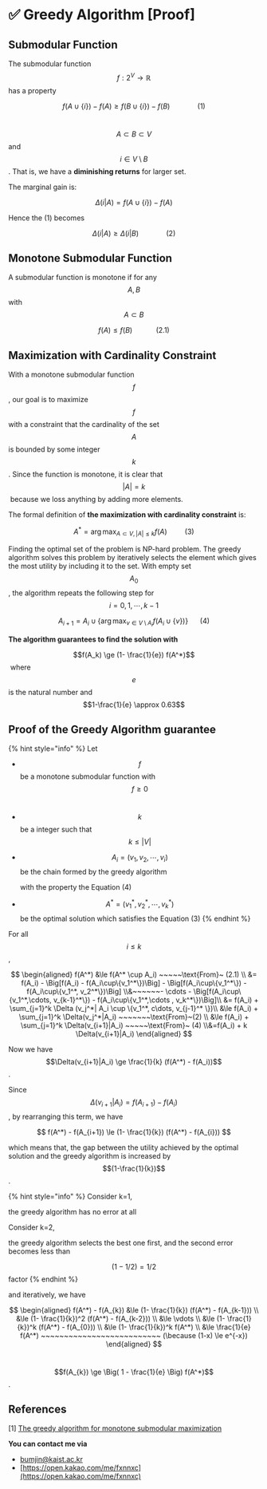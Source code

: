 # ✅ Greedy Algorithm \[Proof]

## Submodular Function

The submodular function $$f:2^V \rightarrow \mathbb{R}$$ has a property

$$
f(A\cup \{i\} ) - f(A) \ge f(B\cup \{i\} ) - f(B) ~~~~~~~~~~~~~~(1)
$$

\
$$A\subset B \subset V$$and  $$i\in V\setminus B$$. That is, we have a **diminishing returns** for larger set.

The marginal gain is:

$$
\Delta (i|A) = f(A\cup \{i\} ) - f(A)
$$

​Hence the (1) becomes

$$
\Delta (i|A) \ge \Delta (i|B) ~~~~~~~~~~~~~~(2)
$$

## Monotone Submodular Function

A submodular function is monotone if for any $$A,B$$ with $$A\subset B$$

$$
f(A) \le f(B)~~~~~~~~~~~~(2.1)
$$

## Maximization with Cardinality Constraint

With a monotone submodular function $$f$$, our goal is to maximize $$f$$with a constraint that the cardinality of the set $$A$$ is bounded by some integer $$k$$. Since the function is monotone, it is clear that $$|A|=k$$​ because we loss anything by adding more elements.

The formal definition of **the maximization with cardinality constraint** is:

$$
A^* = \arg\max_{A\subset V, |A|\le k} f(A) ~~~~~~~~~ (3)
$$

Finding the optimal set of the problem is NP-hard problem. The greedy algorithm solves this problem by iteratively selects the element which gives the most utility by including it to the set. With empty set $$A_0$$, the algorithm repeats the following step for $$i=0,1,\cdots, k-1$$

$$
A_{i+1} = A_i \cup \{ \arg\max_{v\in V\setminus A_i} f(A_i\cup \{v\}) \} ~~~~~~ (4)
$$

**The algorithm guarantees to find the solution with**

$$f(A_k) \ge (1- \frac{1}{e}) f(A^*)$$​ where $$e$$ is the natural number and $$1-\frac{1}{e} \approx 0.63$$

## Proof of the Greedy Algorithm guarantee

{% hint style="info" %}
Let

* $$f$$ be a monotone submodular function with $$f\ge0$$​
* $$k$$ be a integer such that $$k\le |V|$$
*   $$A_i = (v_1, v_2, \cdots, v_i)$$ be the chain formed by the greedy algorithm&#x20;

    with the property the Equation (4)
* $$A^* =(v_1^*, v_2^*, \cdots, v_k^*)$$ be the optimal solution which satisfies the Equation (3)
{% endhint %}

For all $$i\le k$$,

$$
\begin{aligned} f(A^*) &\le f(A^* \cup A_i) ~~~~~\text{From}~ (2.1) \\ &= f(A_i) - \Big[f(A_i) - f(A_i\cup\{v_1^*\})\Big] - \Big[f(A_i\cup\{v_1^*\}) - f(A_i\cup\{v_1^*, v_2^*\})\Big] \\&~~~~~~- \cdots - \Big[f(A_i\cup\{v_1^*,\cdots, v_{k-1}^*\}) - f(A_i\cup\{v_1^*,\cdots , v_k^*\})\Big]\\ &= f(A_i) + \sum_{j=1}^k \Delta (v_j^*| A_i \cup \{v_1^*, c\dots, v_{j-1}^* \})\\ &\le f(A_i) + \sum_{j=1}^k \Delta(v_j^*|A_i) ~~~~~~~\text{From}~(2) \\ &\le f(A_i) + \sum_{j=1}^k \Delta(v_{i+1}|A_i) ~~~~~\text{From}~ (4) \\&=f(A_i) + k \Delta(v_{i+1}|A_i) \end{aligned}
$$

Now we have $$\Delta(v_{i+1}|A_i) \ge \frac{1}{k} (f(A^*) - f(A_i))$$​.

Since $$\Delta(v_{i+1}|A_i) = f(A_{i+1})- f(A_i)$$, by rearranging this term, we have

$$
f(A^*) - f(A_{i+1}) \le (1- \frac{1}{k}) (f(A^*) - f(A_{i}))
$$

which means that, the gap between the utility achieved by the optimal solution and the greedy algorithm is increased by  $$(1-\frac{1}{k})$$​.&#x20;

{% hint style="info" %}
Consider k=1,&#x20;

the greedy algorithm has no error at all

Consider k=2,&#x20;

the greedy algorithm selects the best one first, and the second error becomes less than &#x20;

$$(1-1/2) = 1/2$$ factor
{% endhint %}

and iteratively, we have

$$
\begin{aligned}
f(A^*) - f(A_{k}) &\le (1- \frac{1}{k}) (f(A^*) - f(A_{k-1})) \\
&\le (1- \frac{1}{k})^2 (f(A^*) - f(A_{k-2}))  \\
&\le \vdots \\
&\le (1- \frac{1}{k})^k (f(A^*) - f(A_{0})) \\
&\le (1- \frac{1}{k})^k f(A^*) \\
&\le  \frac{1}{e} f(A^*) ~~~~~~~~~~~~~~~~~~~~~~~~~~ (\because (1-x) \le 
e^{-x}) \end{aligned}
$$

\
$$f(A_{k}) \ge \Big( 1 - \frac{1}{e} \Big) f(A^*)$$​.

## References

\[1] [The greedy algorithm for monotone submodular maximization](https://homes.cs.washington.edu/\~marcotcr/blog/greedy-submodular/)



**You can contact me via**

* bumjin@kaist.ac.kr&#x20;
* [https://open.kakao.com/me/fxnnxc](https://open.kakao.com/me/fxnnxc)



